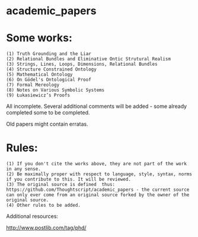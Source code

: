 # academic_papers

# Some works:
```
(1) Truth Grounding and the Liar
(2) Relational Bundles and Eliminative Ontic Strutural Realism
(3) Strings, Lines, Loops, Dimensions, Relational Bundles
(4) Structure Constrained Ontology
(5) Mathematical Ontology
(6) On Gödel's Ontological Proof
(7) Formal Mereology
(8) Notes on Various Symbolic Systems
(9) Łukasiewicz’s Proofs
```
All incomplete. Several additional comments will be added - some already completed some to be completed.

Old papers might contain erratas.

# Rules:
```
(1) If you don't cite the works above, they are not part of the work in any sense.
(2) Be maximally proper with respect to language, style, syntax, norms if you contribute to this. It will be reviewed.
(3) The original source is defined  thus: https://github.com/Thoughtscript/academic_papers - the current source can only ever come from an original source forked by the owner of the original source.
(4) Other rules to be added.
```
Additional resources:

http://www.postlib.com/tag/phd/
